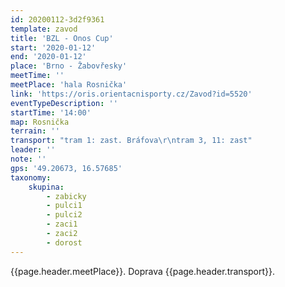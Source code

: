 ```yaml
---
id: 20200112-3d2f9361
template: zavod
title: 'BZL - Onos Cup'
start: '2020-01-12'
end: '2020-01-12'
place: 'Brno - Žabovřesky'
meetTime: ''
meetPlace: 'hala Rosnička'
link: 'https://oris.orientacnisporty.cz/Zavod?id=5520'
eventTypeDescription: ''
startTime: '14:00'
map: Rosnička
terrain: ''
transport: "tram 1: zast. Bráfova\r\ntram 3, 11: zast"
leader: ''
note: ''
gps: '49.20673, 16.57685'
taxonomy:
    skupina:
        - zabicky
        - pulci1
        - pulci2
        - zaci1
        - zaci2
        - dorost
---
```

 {{page.header.meetPlace}}. Doprava {{page.header.transport}}.
